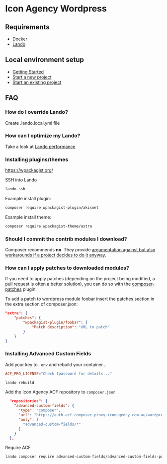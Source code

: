 # Icon Agency Wordpress

## Requirements

- [Docker](https://docs.docker.com/install/)
- [Lando](https://docs.lando.dev/basics/installation.html#system-requirements)

## Local environment setup

- [Getting Started](https://dev.iconagency.com.au/)
- [Start a new project](https://dev.iconagency.com.au/#/lando-new-project)
- [Start an existing project](https://dev.iconagency.com.au/#/lando-start)

## FAQ

### How do I override Lando?

Create .lando.local.yml file

### How can I optimize my Lando?

Take a look at [Lando performance](https://docs.lando.dev/config/performance.html#configuration)

### Installing plugins/themes

https://wpackagist.org/

SSH into Lando

```bash
lando ssh
```

Example install plugin:

```bash
composer require wpackagist-plugin/akismet
```

Example install theme:

```bash
composer require wpackagist-theme/astra
```

### Should I commit the contrib modules I download?

Composer recommends **no**. They provide [argumentation against but also
workarounds if a project decides to do it anyway](https://getcomposer.org/doc/faqs/should-i-commit-the-dependencies-in-my-vendor-directory.md).

### How can I apply patches to downloaded modules?

If you need to apply patches (depending on the project being modified, a pull
request is often a better solution), you can do so with the
[composer-patches](https://github.com/cweagans/composer-patches) plugin.

To add a patch to wordpress module foobar insert the patches section in the extra
section of composer.json:

```json
"extra": {
    "patches": {
        "wpackagist-plugin/foobar": {
            "Patch description": "URL to patch"
        }
    }
}
```

### Installing Advanced Custom Fields

Add your key to `.env` and rebuild your container...

```conf
ACF_PRO_LICENSE="Check 1password for details..."
```

```bash
lando rebuild
```

Add the Icon Agency ACF repository to `composer.json`

```json
  "repositories": {
    "advanced-custom-fields": {
      "type": "composer",
      "url": "https://auth-acf-composer-proxy.iconagency.com.au/wordpress-muplugin/",
      "only": [
        "advanced-custom-fields/*"
      ]
    }
  },
```

Require ACF

```bash
lando composer require advanced-custom-fields/advanced-custom-fields-pro
```
